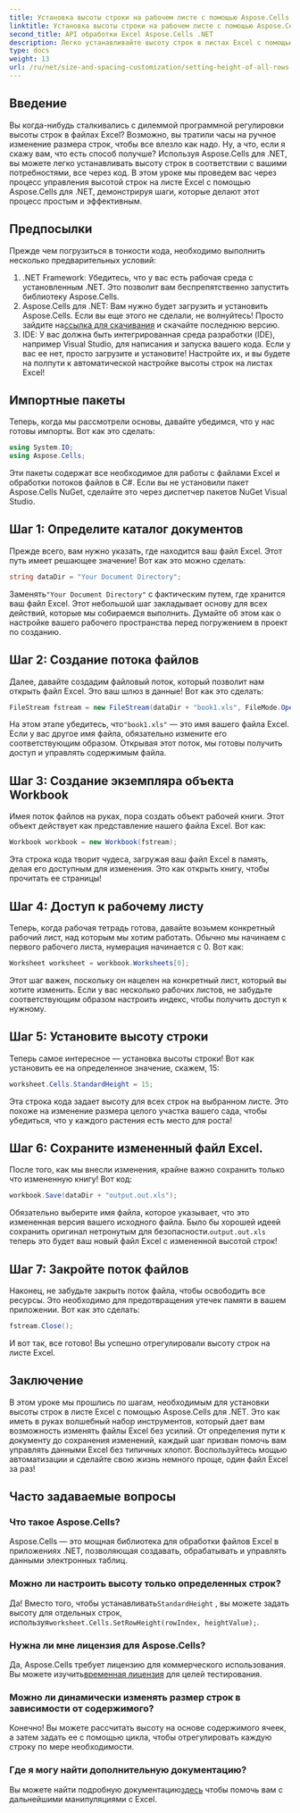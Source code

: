 ```yaml
---
title: Установка высоты строки на рабочем листе с помощью Aspose.Cells для .NET
linktitle: Установка высоты строки на рабочем листе с помощью Aspose.Cells для .NET
second_title: API обработки Excel Aspose.Cells .NET
description: Легко устанавливайте высоту строк в листах Excel с помощью Aspose.Cells для .NET. Следуйте нашему подробному руководству для пошаговых инструкций.
type: docs
weight: 13
url: /ru/net/size-and-spacing-customization/setting-height-of-all-rows-in-worksheet/
---
```

## Введение
Вы когда-нибудь сталкивались с дилеммой программной регулировки высоты строк в файлах Excel? Возможно, вы тратили часы на ручное изменение размера строк, чтобы все влезло как надо. Ну, а что, если я скажу вам, что есть способ получше? Используя Aspose.Cells для .NET, вы можете легко устанавливать высоту строк в соответствии с вашими потребностями, все через код. В этом уроке мы проведем вас через процесс управления высотой строк на листе Excel с помощью Aspose.Cells для .NET, демонстрируя шаги, которые делают этот процесс простым и эффективным.
## Предпосылки
Прежде чем погрузиться в тонкости кода, необходимо выполнить несколько предварительных условий:
1. .NET Framework: Убедитесь, что у вас есть рабочая среда с установленным .NET. Это позволит вам беспрепятственно запустить библиотеку Aspose.Cells.
2.  Aspose.Cells для .NET: Вам нужно будет загрузить и установить Aspose.Cells. Если вы еще этого не сделали, не волнуйтесь! Просто зайдите на[ссылка для скачивания](https://releases.aspose.com/cells/net/) и скачайте последнюю версию.
3. IDE: У вас должна быть интегрированная среда разработки (IDE), например Visual Studio, для написания и запуска вашего кода. Если у вас ее нет, просто загрузите и установите!
Настройте их, и вы будете на полпути к автоматической настройке высоты строк на листах Excel!
## Импортные пакеты
Теперь, когда мы рассмотрели основы, давайте убедимся, что у нас готовы импорты. Вот как это сделать:
```csharp
using System.IO;
using Aspose.Cells;
```
Эти пакеты содержат все необходимое для работы с файлами Excel и обработки потоков файлов в C#. Если вы не установили пакет Aspose.Cells NuGet, сделайте это через диспетчер пакетов NuGet Visual Studio.
## Шаг 1: Определите каталог документов
Прежде всего, вам нужно указать, где находится ваш файл Excel. Этот путь имеет решающее значение! Вот как это можно сделать:
```csharp
string dataDir = "Your Document Directory";
```
 Заменять`"Your Document Directory"` с фактическим путем, где хранится ваш файл Excel. Этот небольшой шаг закладывает основу для всех действий, которые мы собираемся выполнить. Думайте об этом как о настройке вашего рабочего пространства перед погружением в проект по созданию.
## Шаг 2: Создание потока файлов
Далее, давайте создадим файловый поток, который позволит нам открыть файл Excel. Это ваш шлюз в данные! Вот как это сделать:
```csharp
FileStream fstream = new FileStream(dataDir + "book1.xls", FileMode.Open);
```
 На этом этапе убедитесь, что`"book1.xls"` — это имя вашего файла Excel. Если у вас другое имя файла, обязательно измените его соответствующим образом. Открывая этот поток, мы готовы получить доступ и управлять содержимым файла.
## Шаг 3: Создание экземпляра объекта Workbook
Имея поток файлов на руках, пора создать объект рабочей книги. Этот объект действует как представление нашего файла Excel. Вот как:
```csharp
Workbook workbook = new Workbook(fstream);
```
Эта строка кода творит чудеса, загружая ваш файл Excel в память, делая его доступным для изменения. Это как открыть книгу, чтобы прочитать ее страницы!
## Шаг 4: Доступ к рабочему листу
Теперь, когда рабочая тетрадь готова, давайте возьмем конкретный рабочий лист, над которым мы хотим работать. Обычно мы начинаем с первого рабочего листа, нумерация начинается с 0. Вот как:
```csharp
Worksheet worksheet = workbook.Worksheets[0];
```
Этот шаг важен, поскольку он нацелен на конкретный лист, который вы хотите изменить. Если у вас несколько рабочих листов, не забудьте соответствующим образом настроить индекс, чтобы получить доступ к нужному.
## Шаг 5: Установите высоту строки
Теперь самое интересное — установка высоты строки! Вот как установить ее на определенное значение, скажем, 15:
```csharp
worksheet.Cells.StandardHeight = 15;
```
Эта строка кода задает высоту для всех строк на выбранном листе. Это похоже на изменение размера целого участка вашего сада, чтобы убедиться, что у каждого растения есть место для роста!
## Шаг 6: Сохраните измененный файл Excel.
После того, как мы внесли изменения, крайне важно сохранить только что измененную книгу! Вот код:
```csharp
workbook.Save(dataDir + "output.out.xls");
```
 Обязательно выберите имя файла, которое указывает, что это измененная версия вашего исходного файла. Было бы хорошей идеей сохранить оригинал нетронутым для безопасности.`output.out.xls` теперь это будет ваш новый файл Excel с измененной высотой строк!
## Шаг 7: Закройте поток файлов
Наконец, не забудьте закрыть поток файла, чтобы освободить все ресурсы. Это необходимо для предотвращения утечек памяти в вашем приложении. Вот как это сделать:
```csharp
fstream.Close();
```
И вот так, все готово! Вы успешно отрегулировали высоту строк на листе Excel.
## Заключение
В этом уроке мы прошлись по шагам, необходимым для установки высоты строк в листе Excel с помощью Aspose.Cells для .NET. Это как иметь в руках волшебный набор инструментов, который дает вам возможность изменять файлы Excel без усилий. От определения пути к документу до сохранения изменений, каждый шаг призван помочь вам управлять данными Excel без типичных хлопот. Воспользуйтесь мощью автоматизации и сделайте свою жизнь немного проще, один файл Excel за раз!
## Часто задаваемые вопросы
### Что такое Aspose.Cells?
Aspose.Cells — это мощная библиотека для обработки файлов Excel в приложениях .NET, позволяющая создавать, обрабатывать и управлять данными электронных таблиц.
### Можно ли настроить высоту только определенных строк?
 Да! Вместо того, чтобы устанавливать`StandardHeight` , вы можете задать высоту для отдельных строк, используя`worksheet.Cells.SetRowHeight(rowIndex, heightValue);`.
### Нужна ли мне лицензия для Aspose.Cells?
 Да, Aspose.Cells требует лицензию для коммерческого использования. Вы можете изучить[временная лицензия](https://purchase.aspose.com/temporary-license/) для целей тестирования.
### Можно ли динамически изменять размер строк в зависимости от содержимого?
Конечно! Вы можете рассчитать высоту на основе содержимого ячеек, а затем задать ее с помощью цикла, чтобы отрегулировать каждую строку по мере необходимости.
### Где я могу найти дополнительную документацию?
 Вы можете найти подробную документацию[здесь](https://reference.aspose.com/cells/net/) чтобы помочь вам с дальнейшими манипуляциями с Excel.